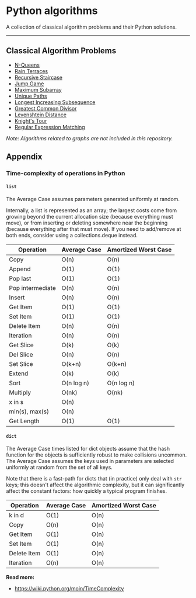# Python algorithms
A collection of classical algorithm problems and their Python solutions.

---

## Classical Algorithm Problems

+ [N-Queens](src/n_queens.md)
+ [Rain Terraces](src/rain_terraces.md)
+ [Recursive Staircase](src/recursive_staircase.md)
+ [Jump Game](src/jump_game.md)
+ [Maximum Subarray](src/maximum_subarray.md)
+ [Unique Paths](src/unique_paths.md)
+ [Longest Increasing Subsequence](src/longest_increasing_subsequence.md)
+ [Greatest Common Divisor](src/greatest_common_divisor.md)
+ [Levenshtein Distance](src/levenshtein_distance.md)
+ [Knight's Tour](knights_tour.md)
+ [Regular Expression Matching](src/regular_expression_matching.md)

*Note: Algorithms related to graphs are not included in this repository.*

## Appendix

### Time-complexity of operations in Python

#### `list`
The Average Case assumes parameters generated uniformly at random.

Internally, a list is represented as an array; the largest costs come from growing beyond the current allocation size (because everything must move), or from inserting or deleting somewhere near the beginning (because everything after that must move). If you need to add/remove at both ends, consider using a collections.deque instead.

| Operation            | Average Case | Amortized Worst Case |
|----------------------|--------------|----------------------|
|  Copy                | O(n)         | O(n)                 |
|  Append              | O(1)         | O(1)                 |
|  Pop last            | O(1)         | O(1)                 |
|  Pop intermediate    | O(n)         | O(n)                 |
|  Insert              | O(n)         | O(n)                 |
|  Get Item            | O(1)         | O(1)                 |
|  Set Item            | O(1)         | O(1)                 |
|  Delete Item         | O(n)         | O(n)                 |
|  Iteration           | O(n)         | O(n)                 |
|  Get Slice           | O(k)         | O(k)                 |
|  Del Slice           | O(n)         | O(n)                 |
|  Set Slice           | O(k+n)       | O(k+n)               |
|  Extend              | O(k)         | O(k)                 |
|  Sort                | O(n log n)   | O(n log n)           |
|  Multiply            | O(nk)        | O(nk)                |
|  x in s              | O(n)         |                      |
|  min(s), max(s)      | O(n)         |                      |
|  Get Length          | O(1)         | O(1)                 |

#### `dict`
The Average Case times listed for dict objects assume that the hash function for the objects is sufficiently robust to make collisions uncommon. The Average Case assumes the keys used in parameters are selected uniformly at random from the set of all keys.

Note that there is a fast-path for dicts that (in practice) only deal with `str` keys; this doesn't affect the algorithmic complexity, but it can significantly affect the constant factors: how quickly a typical program finishes.

| Operation     | Average Case | Amortized Worst Case |
|---------------|--------------|----------------------|
|  k in d       | O(1)         | O(n)                 |
|  Copy         | O(n)         | O(n)                 |
|  Get Item     | O(1)         | O(n)                 |
|  Set Item     | O(1)         | O(n)                 |
|  Delete Item  | O(1)         | O(n)                 |
|  Iteration    | O(n)         | O(n)                 |

**Read more:** 
+ https://wiki.python.org/moin/TimeComplexity
